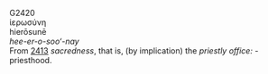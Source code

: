 <body>
  <p>G2420<br>  ἱερωσύνη  <br> hierōsunē  <br><i>hee-er-o-soo‘-nay </i><br>From <a href="g2413.htm">2413</a>  <i>sacredness</i>, that is, (by implication) the <i>priestly</i> <i>office:</i> - priesthood.<br></p>
 </body>